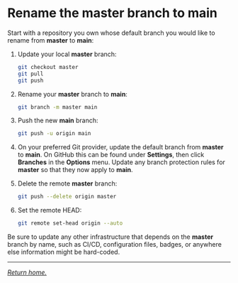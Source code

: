 # Rename the master branch to main

Start with a repository you own whose default branch you would like to rename from **master** to **main**:

1. Update your local **master** branch:

    ```bash
    git checkout master
    git pull
    git push
    ```

1. Rename your **master** branch to **main**:

    ```bash
    git branch -m master main
    ```

1. Push the new **main** branch:

    ```bash
    git push -u origin main
    ```

1. On your preferred Git provider, update the default branch from **master** to **main**. On GitHub this can be found under
   **Settings**, then click **Branches** in the **Options** menu. Update any branch protection rules for **master** so
   that they now apply to **main**.

1. Delete the remote **master** branch:

    ```bash
    git push --delete origin master
    ```

1. Set the remote HEAD:

    ```bash
    git remote set-head origin --auto
    ```

Be sure to update any other infrastructure that depends on the **master** branch by name, such as CI/CD, configuration
files, badges, or anywhere else information might be hard-coded.

***

*[Return home.](../README.md)*
